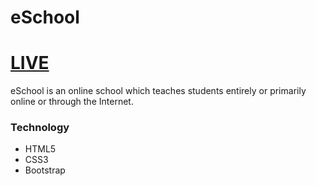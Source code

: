 # eSchool

# [LIVE](https://shararnur.github.io/e-school/)

eSchool is an online school which teaches students entirely or primarily online or through the Internet.

### Technology
- HTML5
- CSS3
- Bootstrap
